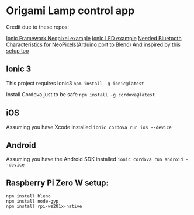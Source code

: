 # Origami Lamp control app

Credit due to these repos:

[Ionic Framework Neopixel example](https://github.com/don/ionic-ble-examples/tree/master/neopixel)
[Ionic LED example](https://github.com/don/ionic-ble-examples/blob/master/arduino/LED/LED.ino)
[Needed Bluetooth Characteristics for NeoPixels(Arduino port to Bleno)](https://github.com/MakeBluetooth/ble-neopixel/blob/master/arduino/BLE_NeoPixel/BLE_NeoPixel.ino)
[And inspired by this setup too](https://github.com/jdj333/node-ionic-bluetooth)

## Ionic 3

This project requires Ionic3
    `npm install -g ionic@latest`

Install Cordova just to be safe
    `npm install -g cordova@latest`


## iOS

Assuming you have Xcode installed
    `ionic cordova run ios --device`


## Android

Assuming you have the Android SDK installed
    `ionic cordova run android --device`

## Raspberry Pi Zero W setup:
    npm install bleno
    npm install node-gyp
    npm install rpi-ws281x-native


